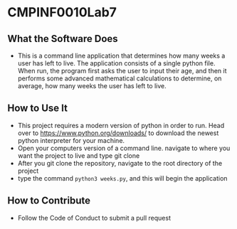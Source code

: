 # CMPINF0010Lab7

## What the Software Does
- This is a command line application that determines how many weeks a user has left to live. The application consists of a single python file. When run, the program first asks the user to input their age, and then it performs some advanced mathematical calculations to determine, on average, how many weeks the user has left to live.

## How to Use It
- This project requires a modern version of python in order to run. Head over to https://www.python.org/downloads/ to download the newest python interpreter for your machine. 
- Open your computers version of a command line. navigate to where you want the project to live and type git clone <clone link>
- After you git clone the repository, navigate to the root directory of the project
- type the command `python3 weeks.py`, and this will begin the application

## How to Contribute
- Follow the Code of Conduct to submit a pull request

